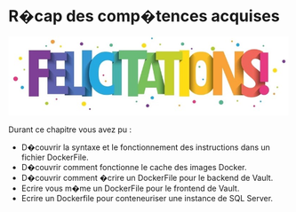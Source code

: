# R�cap des comp�tences acquises

![felicitation](../../images/felicitation.jpg)

Durant ce chapitre vous avez pu : 

- D�couvrir la syntaxe et le fonctionnement des instructions dans un fichier DockerFile.
- D�couvrir comment fonctionne le cache des images Docker.
- D�couvrir comment �crire un DockerFile pour le backend de Vault.
- Ecrire vous m�me un DockerFile pour le frontend de Vault.
- Ecrire un Dockerfile pour conteneuriser une instance de SQL Server.